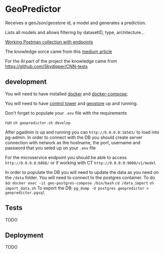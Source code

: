 # GeoPredictor
Receives a geoJson/geostore id, a model and generates a prediction.

Lists all models and allows filtering by datasetID, type, architecture...  

[Working Postman collection with endpoints](https://www.getpostman.com/collections/f9a3732641b8a2dfebbc)  

The knowledge sorce came from this [medium article](https://medium.com/@renato.groffe/postgresql-pgadmin-4-docker-compose-montando-rapidamente-um-ambiente-para-uso-55a2ab230b89)  

For the AI part of the project the knowledge came from https://github.com/Skydipper/CNN-tests

## development
You will need to have installed [docker](https://docs.docker.com/install/) and [docker-compose](https://docs.docker.com/compose/install/); 

You will  need to have [control tower](https://github.com/Skydipper/control-tower/tree/skydipper) and [geostore](https://github.com/Skydipper/Geostore) up and running.

Don't forget to populate your `.env` file with the requirements

run `sh geopredictor.sh develop` 

After pgadmin is up and running you can `http://0.0.0.0:16543/` to load into pg-admin.
In order to connect with the DB you should create server connection with network as the hostname, the port, username and password that you seted up on your `.env` file

For the microservice endpoint you should be able to access `http://0.0.0.0:6868/` or if working with CT `http://0.0.0.0:9000/v1/model`
 
In order to populate the DB you will need to update the data as you need on the `/data`  folder. 
You will need to connect to the postgres container. To do so:
`docker exec -it geo-postgres-compose /bin/bash`
`cd /data_import`
`sh import_data.sh`
To export the DB: `pg_dump -U postgres geopredictor > geopredictor.pgsql`
## Tests
TODO

## Deployment
TODO
